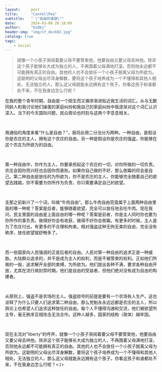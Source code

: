 ```yaml
---
layout:     post
title:      "CanYellPea"
subtitle:   " \"自由的漫游\""
date:       2024-03-09 20:18:09
author:     "bs0bj"
header-img: "img/sf_dock02.jpg"
catalog: true
tags:
    - Social
---
```


>就像一个小孩子哭闹着要父母不要管束他，他要自由又要父母去哄他。除非这个孩子能够长大成为独立的人，不再围着父母满地打滚，否则他永远都不可能拥有真正的自由。其他的人也不会放任一个小孩子脱离父母为所欲为。这聪明的父母出尽浑身解数，要将这个孩子培养成为一个不懂得和其他人相处，无法独立的人，那么这父母就能永远拥有这个孩子。你看这孩子和谁都处不来，不在我身边怎么行呢？

在我的整个青年时期，自由是一个陌生而又循序渐进贴近我生活的词汇。从与无数同龄人和我讨论他们操蛋的家庭纠纷和我自己的家庭纠纷中我逐渐对这个词汇认识深入。当下的今天国际问题，民众舆论也时刻与这两个字息息相关。

<br/>

用通俗的角度来看“什么是自由？”，我将此用二分法分为两种。一种自由，是假设你是农庄的主人，拥有这个农庄的自由。另一种是假设你是农庄的强盗，你能够在这个农庄为所欲为的自由。

<br/>

第一种自由中，你作为主人，你要承担起这个农庄的一切，对你所做的一切负责。农庄会因你而兴旺也会因你而衰败。如果你自己做的不好，那么倒霉的将会是自己。第二种自由是放任的为所欲为，你不是农庄的主人，你能够完全随着自己的欲望去践踏，你不需要为你所作为负责，你只需要满足自己的欲望。

<br/>

支那之前新兴了一个词，叫做“牛肉自由”。那么牛肉自由究竟属于上面两种自由里面的哪一种呢？答案是后者，能够随着欲望，完全可以放任地去吃牛肉。现在我问，民主里面的自由是上面自由的哪一种呢？答案是前者，你是主人同时你也要为你所作的事负责。做得好你会有收获，做得不好你会倒霉。有更多的时候，主人是为了农庄付出，有更多的不合理和拘束。相对强盗这种无拘无束的自由，完全没有秩序，放任欲望就舒畅多了。

<br/>

而一些国家向人民强调的正是后者的自由。人民对第一种自由的追求正是一种威胁。大陆群众追求的，并不是成为主人的权利，而是不被管束的权利。正如他们所做的一般，追求解开全部的束缚，为所欲为。他们提出各种不满，要求各种自由开放，尤其在流行病封禁时期。他们是自由的受益者，但他们绝对没有成为自由的构建者。

<br/>

从原则上，强盗不是农场的主人。强盗掠夺的前提是要有一个农场有人生产。这也诠释了为什么只要人们追求第二种自由，那么党魁永永远远都是农庄的主人，所以舆论上也希望人们追求这种放任的自由。每个人不懂得沟通和交流，他们被欲望所主导，毫无秩序互相攻击无法合作。这种人越多，国家的结构（政体）越牢固。

<br/>

现在主流对”liberty“的呼声，就像一个小孩子哭闹着要父母不要管束他，他要自由又要父母去哄他。除非这个孩子能够长大成为独立的人，不再围着父母满地打滚，否则他永远都不可能拥有真正的自由。其他的人也不会放任一个小孩子脱离父母为所欲为。这聪明的父母出尽浑身解数，要将这个孩子培养成为一个不懂得和其他人相处，无法独立的人，那么这父母就能永远拥有这个孩子。你看这孩子和谁都处不来，不在我身边怎么行呢？<:)>
